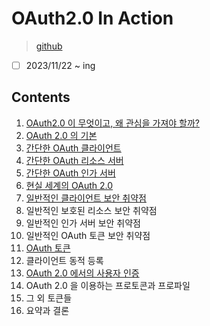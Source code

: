 # OAuth2.0 In Action

> [github](https://github.com/oauthinaction/oauth-in-action-code)

- [ ] 2023/11/22 ~ ing

## Contents

1. [OAuth2.0 이 무엇이고, 왜 관심을 가져야 할까?](./chapter01.md)
2. [OAuth 2.0 의 기본](./chapter02.md)
3. [간단한 OAuth 클라이언트](./chapter03.md)
4. [간단한 OAuth 리소스 서버](./chapter04.md)
5. [간단한 OAuth 인가 서버](./chapter05.md)
6. [현실 세계의 OAuth 2.0](./chapter06.md)
7. [일반적인 클라이언트 보안 취약점](./chapter07.md)
8. 일반적인 보호된 리소스 보안 취약점
9. 일반적인 인가 서버 보안 취약점
10. 일반적인 OAuth 토큰 보안 취약점
11. [OAuth 토큰](./chapter11.md)
12. 클라이언트 동적 등록
13. [OAuth 2.0 에서의 사용자 인증](./chapter13.md)
14. OAuth 2.0 을 이용하는 프로토콘과 프로파일
15. 그 외 토큰들
16. 요약과 결론
